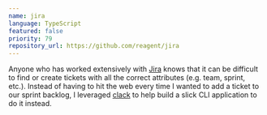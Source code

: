 ```yaml
---
name: jira
language: TypeScript
featured: false
priority: 79
repository_url: https://github.com/reagent/jira
---
```


Anyone who has worked extensively with [Jira][] knows that it can be difficult
to find or create tickets with all the correct attributes (e.g. team, sprint,
etc.). Instead of having to hit the web every time I wanted to add a ticket to
our sprint backlog, I leveraged [clack][] to help build a slick CLI application
to do it instead.

[Jira]: https://www.atlassian.com/software/jira
[clack]: https://github.com/natemoo-re/clack
